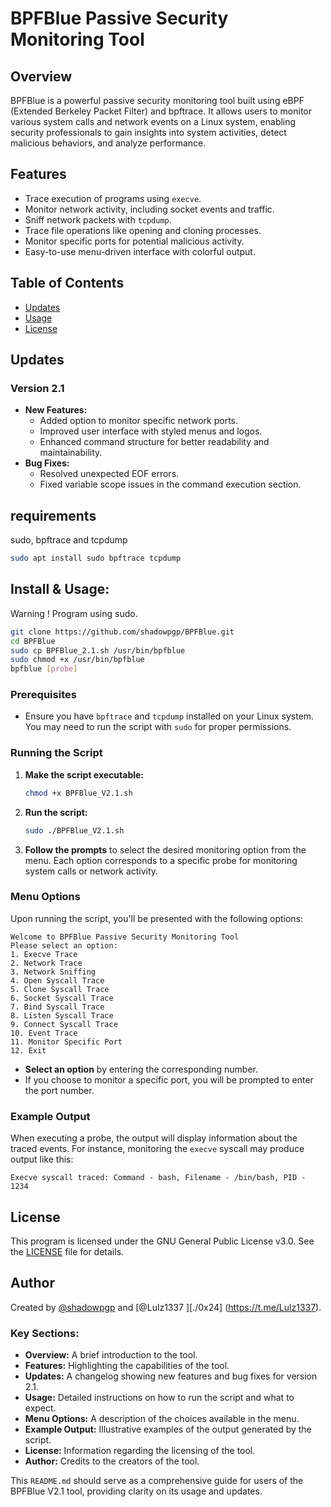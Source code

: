 
# BPFBlue Passive Security Monitoring Tool

## Overview
BPFBlue is a powerful passive security monitoring tool built using eBPF (Extended Berkeley Packet Filter) and bpftrace. It allows users to monitor various system calls and network events on a Linux system, enabling security professionals to gain insights into system activities, detect malicious behaviors, and analyze performance.

## Features
- Trace execution of programs using `execve`.
- Monitor network activity, including socket events and traffic.
- Sniff network packets with `tcpdump`.
- Trace file operations like opening and cloning processes.
- Monitor specific ports for potential malicious activity.
- Easy-to-use menu-driven interface with colorful output.

## Table of Contents
- [Updates](#updates)
- [Usage](#usage)
- [License](#license)

## Updates
### Version 2.1
- **New Features:**
  - Added option to monitor specific network ports.
  - Improved user interface with styled menus and logos.
  - Enhanced command structure for better readability and maintainability.
- **Bug Fixes:**
  - Resolved unexpected EOF errors.
  - Fixed variable scope issues in the command execution section.

## requirements
sudo, bpftrace and tcpdump
   ```bash
sudo apt install sudo bpftrace tcpdump
   ```

## Install & Usage:
Warning ! Program using sudo.
   ```bash
git clone https://github.com/shadowpgp/BPFBlue.git
cd BPFBlue
sudo cp BPFBlue_2.1.sh /usr/bin/bpfblue
sudo chmod +x /usr/bin/bpfblue
bpfblue [probe]
   ```


### Prerequisites
- Ensure you have `bpftrace` and `tcpdump` installed on your Linux system. You may need to run the script with `sudo` for proper permissions.
  
### Running the Script
1. **Make the script executable:**
   ```bash
   chmod +x BPFBlue_V2.1.sh
   ```
2. **Run the script:**
   ```bash
   sudo ./BPFBlue_V2.1.sh
   ```
3. **Follow the prompts** to select the desired monitoring option from the menu. Each option corresponds to a specific probe for monitoring system calls or network activity.

### Menu Options
Upon running the script, you'll be presented with the following options:

```
Welcome to BPFBlue Passive Security Monitoring Tool
Please select an option:
1. Execve Trace
2. Network Trace
3. Network Sniffing
4. Open Syscall Trace
5. Clone Syscall Trace
6. Socket Syscall Trace
7. Bind Syscall Trace
8. Listen Syscall Trace
9. Connect Syscall Trace
10. Event Trace
11. Monitor Specific Port
12. Exit
```

- **Select an option** by entering the corresponding number.
- If you choose to monitor a specific port, you will be prompted to enter the port number.

### Example Output
When executing a probe, the output will display information about the traced events. For instance, monitoring the `execve` syscall may produce output like this:

```
Execve syscall traced: Command - bash, Filename - /bin/bash, PID - 1234
```

## License
This program is licensed under the GNU General Public License v3.0. See the [LICENSE](LICENSE) file for details.

## Author
Created by [@shadowpgp](https://twitter.com/shadowpgp) and [@Lulz1337 ][./0x24] (https://t.me/Lulz1337).


### Key Sections:
- **Overview:** A brief introduction to the tool.
- **Features:** Highlighting the capabilities of the tool.
- **Updates:** A changelog showing new features and bug fixes for version 2.1.
- **Usage:** Detailed instructions on how to run the script and what to expect.
- **Menu Options:** A description of the choices available in the menu.
- **Example Output:** Illustrative examples of the output generated by the script.
- **License:** Information regarding the licensing of the tool.
- **Author:** Credits to the creators of the tool.

This `README.md` should serve as a comprehensive guide for users of the BPFBlue V2.1 tool, providing clarity on its usage and updates.
